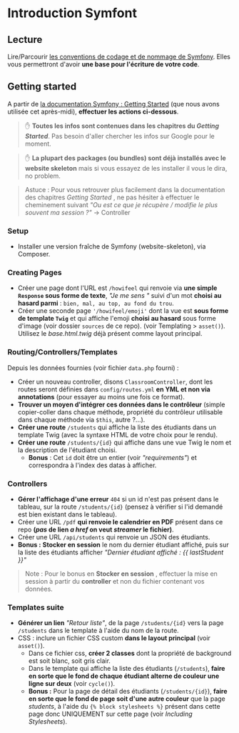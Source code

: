 # Introduction Symfont

## Lecture
Lire/Parcourir [les conventions de codage et de nommage de Symfony](https://symfony.com/doc/current/contributing/code/standards.html). Elles vous permettront d'avoir **une base pour l'écriture de votre code**.

## Getting started

A partir de [la documentation Symfony : Getting Started](https://symfony.com/doc/current/index.html) (que nous avons utilisée cet après-midi), **effectuer les actions ci-dessous**.

> :hand: **Toutes les infos sont contenues dans les chapitres du _Getting Started_**. Pas besoin d'aller chercher les infos sur Google pour le moment.

> :hand: **La plupart des packages (ou bundles) sont déjà installés avec le website skeleton** mais si vous essayez de les installer il vous le dira, no problem.

> Astuce : Pour vous retrouver plus facilement dans la documentation des chapitres _Getting Started_ , ne pas hésiter à effectuer le cheminement suivant _"Ou est ce que je récupère / modifie le plus souvent ma session ?"_ -> Controller

### Setup

- Installer une version fraîche de Symfony (website-skeleton), via Composer.

### Creating Pages

- Créer une page dont l'URL est `/howifeel` qui renvoie via **une simple `Response` sous forme de texte**, _"Je me sens "_ suivi d'un mot **choisi au hasard parmi** : `bien, mal, au top, au fond du trou`.
- Créer une seconde page `'/howifeel/emoji'` dont la vue est **sous forme de template `Twig`** et qui affiche l'emoji **choisi au hasard** sous forme d'image (voir dossier `sources` de ce repo). (voir Templating > `asset()`). Utilisez le _base.html.twig_ déjà présent comme layout principal.

### Routing/Controllers/Templates

Depuis les données fournies (voir fichier `data.php` fourni) :

- Créer un nouveau controller, disons `ClassroomController`, dont les routes seront définies dans `config/routes.yml` **en YML et non via annotations** (pour essayer au moins une fois ce format).
- **Trouver un moyen d'intégrer ces données dans le contrôleur** (simple copier-coller dans chaque méthode, propriété du contrôleur utilisable dans chaque méthode via `$this`, autre ?...).
- **Créer une route** `/students` qui affiche la liste des étudiants dans un template Twig (avec la syntaxe HTML de votre choix pour le rendu).
- **Créer une route** `/students/{id}` qui affiche dans une vue Twig le nom et la description de l'étudiant choisi.
  - **Bonus** : Cet `id` doit être un entier (voir _"requirements"_) et correspondra à l'index des datas à afficher.

### Controllers

- **Gérer l'affichage d'une erreur** `404` si un id n'est pas présent dans le tableau, sur la route `/students/{id}` (pensez à vérifier si l'id demandé est bien existant dans le tableau).
- Créer une URL `/pdf` **qui renvoie le calendrier en PDF** présent dans ce repo **(_pas_ de lien _a href_ on veut _streamer_ le fichier)**.
- Créer une URL `/api/students` qui renvoie un JSON des étudiants.
- **Bonus :** **Stocker en session** le nom du dernier étudiant affiché, puis sur la liste des étudiants afficher _"Dernier étudiant affiché : {{ lastStudent }}"_

> Note : Pour le bonus en **Stocker en session** , effectuer la mise en session à partir du **controller** et non du fichier contenant vos données.

### Templates suite

- **Générer un lien** _"Retour liste"_, de la page `/students/{id}` vers la page `/students` dans le template à l'aide du nom de la route.
- CSS : inclure un fichier CSS custom **dans le layout principal** (voir `asset()`).
  - Dans ce fichier css, **créer 2 classes** dont la propriété de background est soit blanc, soit gris clair.
  - Dans le template qui affiche la liste des étudiants (`/students`), **faire en sorte que le fond de chaque étudiant alterne de couleur une ligne sur deux** (voir `cycle()`).
  - **Bonus :** Pour la page de détail des étudiants (`/students/{id}`), **faire en sorte que le fond de page soit d'une autre couleur** que la page _students_, à l'aide du `{% block stylesheets %}` présent dans cette page donc UNIQUEMENT sur cette page (voir _Including Stylesheets_).
